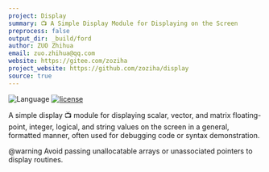 ```yaml
---
project: Display
summary: 📺 A Simple Display Module for Displaying on the Screen
preprocess: false
output_dir: _build/ford
author: ZUO Zhihua
email: zuo.zhihua@qq.com
website: https://gitee.com/zoziha
project_website: https://github.com/zoziha/display
source: true
---
```


![Language](https://img.shields.io/badge/-Fortran-734f96?logo=fortran&logoColor=white)
[![license](https://img.shields.io/badge/License-MIT-pink)](LICENSE)

A simple display 📺 module for displaying scalar, vector, and matrix floating-point, integer, logical, and string values
on the screen in a general, formatted manner, often used for debugging code or syntax demonstration.

@warning
Avoid passing unallocatable arrays or unassociated pointers to display routines.

